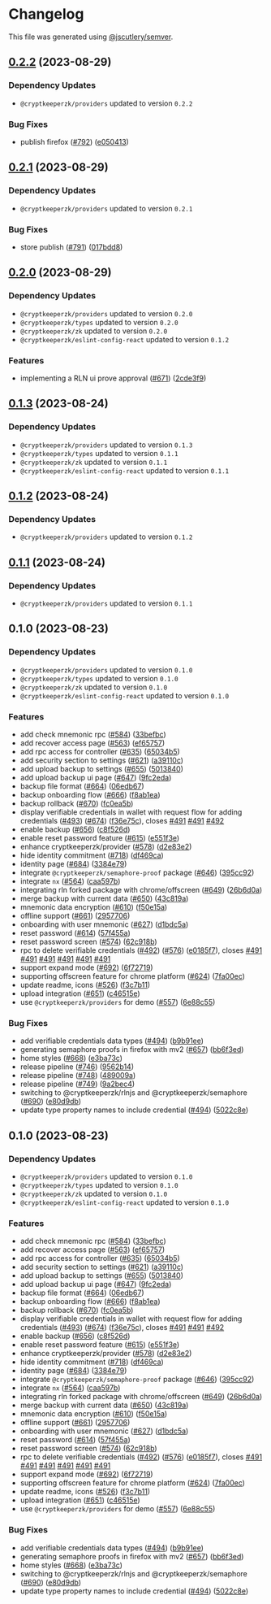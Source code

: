 # Changelog

This file was generated using [@jscutlery/semver](https://github.com/jscutlery/semver).

## [0.2.2](https://github.com/CryptKeeperZK/crypt-keeper-extension/compare/@cryptkeeperzk/app-0.2.1...@cryptkeeperzk/app-0.2.2) (2023-08-29)

### Dependency Updates

* `@cryptkeeperzk/providers` updated to version `0.2.2`

### Bug Fixes

* publish firefox ([#792](https://github.com/CryptKeeperZK/crypt-keeper-extension/issues/792)) ([e050413](https://github.com/CryptKeeperZK/crypt-keeper-extension/commit/e05041344600c5d18800dc6ad4cfffa6273cb9b6))

## [0.2.1](https://github.com/CryptKeeperZK/crypt-keeper-extension/compare/@cryptkeeperzk/app-0.2.0...@cryptkeeperzk/app-0.2.1) (2023-08-29)

### Dependency Updates

* `@cryptkeeperzk/providers` updated to version `0.2.1`

### Bug Fixes

* store publish ([#791](https://github.com/CryptKeeperZK/crypt-keeper-extension/issues/791)) ([017bdd8](https://github.com/CryptKeeperZK/crypt-keeper-extension/commit/017bdd8be97b90a81891f3b45e71ed89c1c51867))

## [0.2.0](https://github.com/CryptKeeperZK/crypt-keeper-extension/compare/@cryptkeeperzk/app-0.1.3...@cryptkeeperzk/app-0.2.0) (2023-08-29)

### Dependency Updates

* `@cryptkeeperzk/providers` updated to version `0.2.0`
* `@cryptkeeperzk/types` updated to version `0.2.0`
* `@cryptkeeperzk/zk` updated to version `0.2.0`
* `@cryptkeeperzk/eslint-config-react` updated to version `0.1.2`

### Features

* implementing a RLN ui prove approval ([#671](https://github.com/CryptKeeperZK/crypt-keeper-extension/issues/671)) ([2cde3f9](https://github.com/CryptKeeperZK/crypt-keeper-extension/commit/2cde3f92947db7734c5e756c164f452be09f786e))

## [0.1.3](https://github.com/CryptKeeperZK/crypt-keeper-extension/compare/@cryptkeeperzk/app-0.1.2...@cryptkeeperzk/app-0.1.3) (2023-08-24)

### Dependency Updates

* `@cryptkeeperzk/providers` updated to version `0.1.3`
* `@cryptkeeperzk/types` updated to version `0.1.1`
* `@cryptkeeperzk/zk` updated to version `0.1.1`
* `@cryptkeeperzk/eslint-config-react` updated to version `0.1.1`
## [0.1.2](https://github.com/CryptKeeperZK/crypt-keeper-extension/compare/@cryptkeeperzk/app-0.1.1...@cryptkeeperzk/app-0.1.2) (2023-08-24)

### Dependency Updates

* `@cryptkeeperzk/providers` updated to version `0.1.2`
## [0.1.1](https://github.com/CryptKeeperZK/crypt-keeper-extension/compare/@cryptkeeperzk/app-0.1.0...@cryptkeeperzk/app-0.1.1) (2023-08-24)

### Dependency Updates

* `@cryptkeeperzk/providers` updated to version `0.1.1`
## 0.1.0 (2023-08-23)

### Dependency Updates

* `@cryptkeeperzk/providers` updated to version `0.1.0`
* `@cryptkeeperzk/types` updated to version `0.1.0`
* `@cryptkeeperzk/zk` updated to version `0.1.0`
* `@cryptkeeperzk/eslint-config-react` updated to version `0.1.0`

### Features

* add check mnemonic rpc ([#584](https://github.com/CryptKeeperZK/crypt-keeper-extension/issues/584)) ([33befbc](https://github.com/CryptKeeperZK/crypt-keeper-extension/commit/33befbc83912ba7226fb074d28a7ccbebf91f663))
* add recover access page ([#563](https://github.com/CryptKeeperZK/crypt-keeper-extension/issues/563)) ([ef65757](https://github.com/CryptKeeperZK/crypt-keeper-extension/commit/ef657578e051bdf35e6e35c146f4d85808ebf3c5))
* add rpc access for controller ([#635](https://github.com/CryptKeeperZK/crypt-keeper-extension/issues/635)) ([65034b5](https://github.com/CryptKeeperZK/crypt-keeper-extension/commit/65034b537fcf9bed95efeb543892aa0e873c132e))
* add security section to settings ([#621](https://github.com/CryptKeeperZK/crypt-keeper-extension/issues/621)) ([a39110c](https://github.com/CryptKeeperZK/crypt-keeper-extension/commit/a39110cb7e994d2443894bac8dadb1b20c55137f))
* add upload backup to settings ([#655](https://github.com/CryptKeeperZK/crypt-keeper-extension/issues/655)) ([5013840](https://github.com/CryptKeeperZK/crypt-keeper-extension/commit/50138406a72d93a8c4b7190869151ce339287ebe))
* add upload backup ui page ([#647](https://github.com/CryptKeeperZK/crypt-keeper-extension/issues/647)) ([9fc2eda](https://github.com/CryptKeeperZK/crypt-keeper-extension/commit/9fc2edad53b53f323020cb03e6523c96dce41258))
* backup file format ([#664](https://github.com/CryptKeeperZK/crypt-keeper-extension/issues/664)) ([06edb67](https://github.com/CryptKeeperZK/crypt-keeper-extension/commit/06edb672e83e8402943330fb7ca1b433d48ba7dc))
* backup onboarding flow ([#666](https://github.com/CryptKeeperZK/crypt-keeper-extension/issues/666)) ([f8ab1ea](https://github.com/CryptKeeperZK/crypt-keeper-extension/commit/f8ab1ea4a41834b864c44b368fb5054a2df45bef))
* backup rollback ([#670](https://github.com/CryptKeeperZK/crypt-keeper-extension/issues/670)) ([fc0ea5b](https://github.com/CryptKeeperZK/crypt-keeper-extension/commit/fc0ea5b055eadc38dbb796221e8154cc334fd837))
* display verifiable credentials in wallet with request flow for adding credentials ([#493](https://github.com/CryptKeeperZK/crypt-keeper-extension/issues/493)) ([#674](https://github.com/CryptKeeperZK/crypt-keeper-extension/issues/674)) ([f36e75c](https://github.com/CryptKeeperZK/crypt-keeper-extension/commit/f36e75ced7364ced01794f48296eee6d6e7e91d7)), closes [#491](https://github.com/CryptKeeperZK/crypt-keeper-extension/issues/491) [#491](https://github.com/CryptKeeperZK/crypt-keeper-extension/issues/491) [#492](https://github.com/CryptKeeperZK/crypt-keeper-extension/issues/492)
* enable backup ([#656](https://github.com/CryptKeeperZK/crypt-keeper-extension/issues/656)) ([c8f526d](https://github.com/CryptKeeperZK/crypt-keeper-extension/commit/c8f526d9e0c08d53943d4f2b5e799ec2ac20f28e))
* enable reset password feature  ([#615](https://github.com/CryptKeeperZK/crypt-keeper-extension/issues/615)) ([e551f3e](https://github.com/CryptKeeperZK/crypt-keeper-extension/commit/e551f3e7061ffa75c86c04c1f78bb319d2e81bcc))
* enhance cryptkeeperzk/provider ([#578](https://github.com/CryptKeeperZK/crypt-keeper-extension/issues/578)) ([d2e83e2](https://github.com/CryptKeeperZK/crypt-keeper-extension/commit/d2e83e289368f1845fa587161b8db1579b29fa64))
* hide identity commitment ([#718](https://github.com/CryptKeeperZK/crypt-keeper-extension/issues/718)) ([df469ca](https://github.com/CryptKeeperZK/crypt-keeper-extension/commit/df469ca61d46d479c5056d45e7b87302ff78653a))
* identity page ([#684](https://github.com/CryptKeeperZK/crypt-keeper-extension/issues/684)) ([3384e79](https://github.com/CryptKeeperZK/crypt-keeper-extension/commit/3384e79006a4aef46c698e083c2b29ad5eee9782))
* integrate `@cryptkeeperzk/semaphore-proof` package ([#646](https://github.com/CryptKeeperZK/crypt-keeper-extension/issues/646)) ([395cc92](https://github.com/CryptKeeperZK/crypt-keeper-extension/commit/395cc92cc921365d691e373b28ae6cfb6c658e26))
* integrate `nx` ([#564](https://github.com/CryptKeeperZK/crypt-keeper-extension/issues/564)) ([caa597b](https://github.com/CryptKeeperZK/crypt-keeper-extension/commit/caa597b7ba3acabd98502f8e860b482702887263))
* integrating rln forked package with chrome/offscreen ([#649](https://github.com/CryptKeeperZK/crypt-keeper-extension/issues/649)) ([26b6d0a](https://github.com/CryptKeeperZK/crypt-keeper-extension/commit/26b6d0a2984dd5778eaa87435ce2c78793bb4031))
* merge backup with current data ([#650](https://github.com/CryptKeeperZK/crypt-keeper-extension/issues/650)) ([43c819a](https://github.com/CryptKeeperZK/crypt-keeper-extension/commit/43c819abf3a09cbe8b0e1374df38dd46dc0be32b))
* mnemonic data encryption ([#610](https://github.com/CryptKeeperZK/crypt-keeper-extension/issues/610)) ([f50e15a](https://github.com/CryptKeeperZK/crypt-keeper-extension/commit/f50e15a6bf662aac196577261e9fbfe0a3b90528))
* offline support ([#661](https://github.com/CryptKeeperZK/crypt-keeper-extension/issues/661)) ([2957706](https://github.com/CryptKeeperZK/crypt-keeper-extension/commit/2957706276d7f9b55ed8dcbd68d9bfbc5cba866e))
* onboarding with user mnemonic ([#627](https://github.com/CryptKeeperZK/crypt-keeper-extension/issues/627)) ([d1bdc5a](https://github.com/CryptKeeperZK/crypt-keeper-extension/commit/d1bdc5a536466d56886a062956ef32ae8d4c4487))
* reset password ([#614](https://github.com/CryptKeeperZK/crypt-keeper-extension/issues/614)) ([57f455a](https://github.com/CryptKeeperZK/crypt-keeper-extension/commit/57f455a2c9fc2bf7c6bcf4791c865f85885441cd))
* reset password screen ([#574](https://github.com/CryptKeeperZK/crypt-keeper-extension/issues/574)) ([62c918b](https://github.com/CryptKeeperZK/crypt-keeper-extension/commit/62c918b5eb2644c9e72dd7e754eca2881db8801d))
* rpc to delete verifiable credentials ([#492](https://github.com/CryptKeeperZK/crypt-keeper-extension/issues/492)) ([#576](https://github.com/CryptKeeperZK/crypt-keeper-extension/issues/576)) ([e0185f7](https://github.com/CryptKeeperZK/crypt-keeper-extension/commit/e0185f7cb9eae0ee4503981b98ba6519285c7d87)), closes [#491](https://github.com/CryptKeeperZK/crypt-keeper-extension/issues/491) [#491](https://github.com/CryptKeeperZK/crypt-keeper-extension/issues/491) [#491](https://github.com/CryptKeeperZK/crypt-keeper-extension/issues/491) [#491](https://github.com/CryptKeeperZK/crypt-keeper-extension/issues/491) [#491](https://github.com/CryptKeeperZK/crypt-keeper-extension/issues/491) [#491](https://github.com/CryptKeeperZK/crypt-keeper-extension/issues/491)
* support expand mode ([#692](https://github.com/CryptKeeperZK/crypt-keeper-extension/issues/692)) ([6f72719](https://github.com/CryptKeeperZK/crypt-keeper-extension/commit/6f72719f433762632022169a2c3c9095c06bdf6e))
* supporting offscreen feature for chrome platform ([#624](https://github.com/CryptKeeperZK/crypt-keeper-extension/issues/624)) ([7fa00ec](https://github.com/CryptKeeperZK/crypt-keeper-extension/commit/7fa00ecb53cb23ba85db5f7656a10692e8c0774d))
* update readme, icons ([#526](https://github.com/CryptKeeperZK/crypt-keeper-extension/issues/526)) ([f3c7b11](https://github.com/CryptKeeperZK/crypt-keeper-extension/commit/f3c7b110316d195e7b72a7c7b6edba3ece744b81))
* upload integration ([#651](https://github.com/CryptKeeperZK/crypt-keeper-extension/issues/651)) ([c46515e](https://github.com/CryptKeeperZK/crypt-keeper-extension/commit/c46515ef4001a0bbd4b8fa63a090a42d6e2a1a62))
* use `@cryptkeeperzk/providers` for demo ([#557](https://github.com/CryptKeeperZK/crypt-keeper-extension/issues/557)) ([6e88c55](https://github.com/CryptKeeperZK/crypt-keeper-extension/commit/6e88c5540a153b0f3fb66480f472fbdac6b8e74d))


### Bug Fixes

* add verifiable credentials data types ([#494](https://github.com/CryptKeeperZK/crypt-keeper-extension/issues/494)) ([b9b91ee](https://github.com/CryptKeeperZK/crypt-keeper-extension/commit/b9b91eedc2fa176cb693025f50a07684b72816ed))
* generating semaphore proofs in firefox with mv2 ([#657](https://github.com/CryptKeeperZK/crypt-keeper-extension/issues/657)) ([bb6f3ed](https://github.com/CryptKeeperZK/crypt-keeper-extension/commit/bb6f3ed01d45c00517bb5ab7c6e822519c19504c))
* home styles ([#668](https://github.com/CryptKeeperZK/crypt-keeper-extension/issues/668)) ([e3ba73c](https://github.com/CryptKeeperZK/crypt-keeper-extension/commit/e3ba73cd5ae2925091f547d56728cd552fdb18e5))
* release pipeline ([#746](https://github.com/CryptKeeperZK/crypt-keeper-extension/issues/746)) ([9562b14](https://github.com/CryptKeeperZK/crypt-keeper-extension/commit/9562b14ef47a15ddae8f88ce64d131ecefb8123d))
* release pipeline ([#748](https://github.com/CryptKeeperZK/crypt-keeper-extension/issues/748)) ([489009a](https://github.com/CryptKeeperZK/crypt-keeper-extension/commit/489009a7f8c7fd55478450d84b69ab0bd8101a91))
* release pipeline ([#749](https://github.com/CryptKeeperZK/crypt-keeper-extension/issues/749)) ([9a2bec4](https://github.com/CryptKeeperZK/crypt-keeper-extension/commit/9a2bec43eb8cfc9765eb7dd10bd06ac761de3c2a))
* switching to @cryptkeeperzk/rlnjs and @cryptkeeperzk/semaphore ([#690](https://github.com/CryptKeeperZK/crypt-keeper-extension/issues/690)) ([e80d9db](https://github.com/CryptKeeperZK/crypt-keeper-extension/commit/e80d9db21d8187ec88408a02f8c7785347b9f541))
* update type property names to include credential ([#494](https://github.com/CryptKeeperZK/crypt-keeper-extension/issues/494)) ([5022c8e](https://github.com/CryptKeeperZK/crypt-keeper-extension/commit/5022c8ee253941d34faecc3bc8ecb98b2d1c3d1b))

## 0.1.0 (2023-08-23)

### Dependency Updates

* `@cryptkeeperzk/providers` updated to version `0.1.0`
* `@cryptkeeperzk/types` updated to version `0.1.0`
* `@cryptkeeperzk/zk` updated to version `0.1.0`
* `@cryptkeeperzk/eslint-config-react` updated to version `0.1.0`

### Features

* add check mnemonic rpc ([#584](https://github.com/CryptKeeperZK/crypt-keeper-extension/issues/584)) ([33befbc](https://github.com/CryptKeeperZK/crypt-keeper-extension/commit/33befbc83912ba7226fb074d28a7ccbebf91f663))
* add recover access page ([#563](https://github.com/CryptKeeperZK/crypt-keeper-extension/issues/563)) ([ef65757](https://github.com/CryptKeeperZK/crypt-keeper-extension/commit/ef657578e051bdf35e6e35c146f4d85808ebf3c5))
* add rpc access for controller ([#635](https://github.com/CryptKeeperZK/crypt-keeper-extension/issues/635)) ([65034b5](https://github.com/CryptKeeperZK/crypt-keeper-extension/commit/65034b537fcf9bed95efeb543892aa0e873c132e))
* add security section to settings ([#621](https://github.com/CryptKeeperZK/crypt-keeper-extension/issues/621)) ([a39110c](https://github.com/CryptKeeperZK/crypt-keeper-extension/commit/a39110cb7e994d2443894bac8dadb1b20c55137f))
* add upload backup to settings ([#655](https://github.com/CryptKeeperZK/crypt-keeper-extension/issues/655)) ([5013840](https://github.com/CryptKeeperZK/crypt-keeper-extension/commit/50138406a72d93a8c4b7190869151ce339287ebe))
* add upload backup ui page ([#647](https://github.com/CryptKeeperZK/crypt-keeper-extension/issues/647)) ([9fc2eda](https://github.com/CryptKeeperZK/crypt-keeper-extension/commit/9fc2edad53b53f323020cb03e6523c96dce41258))
* backup file format ([#664](https://github.com/CryptKeeperZK/crypt-keeper-extension/issues/664)) ([06edb67](https://github.com/CryptKeeperZK/crypt-keeper-extension/commit/06edb672e83e8402943330fb7ca1b433d48ba7dc))
* backup onboarding flow ([#666](https://github.com/CryptKeeperZK/crypt-keeper-extension/issues/666)) ([f8ab1ea](https://github.com/CryptKeeperZK/crypt-keeper-extension/commit/f8ab1ea4a41834b864c44b368fb5054a2df45bef))
* backup rollback ([#670](https://github.com/CryptKeeperZK/crypt-keeper-extension/issues/670)) ([fc0ea5b](https://github.com/CryptKeeperZK/crypt-keeper-extension/commit/fc0ea5b055eadc38dbb796221e8154cc334fd837))
* display verifiable credentials in wallet with request flow for adding credentials ([#493](https://github.com/CryptKeeperZK/crypt-keeper-extension/issues/493)) ([#674](https://github.com/CryptKeeperZK/crypt-keeper-extension/issues/674)) ([f36e75c](https://github.com/CryptKeeperZK/crypt-keeper-extension/commit/f36e75ced7364ced01794f48296eee6d6e7e91d7)), closes [#491](https://github.com/CryptKeeperZK/crypt-keeper-extension/issues/491) [#491](https://github.com/CryptKeeperZK/crypt-keeper-extension/issues/491) [#492](https://github.com/CryptKeeperZK/crypt-keeper-extension/issues/492)
* enable backup ([#656](https://github.com/CryptKeeperZK/crypt-keeper-extension/issues/656)) ([c8f526d](https://github.com/CryptKeeperZK/crypt-keeper-extension/commit/c8f526d9e0c08d53943d4f2b5e799ec2ac20f28e))
* enable reset password feature  ([#615](https://github.com/CryptKeeperZK/crypt-keeper-extension/issues/615)) ([e551f3e](https://github.com/CryptKeeperZK/crypt-keeper-extension/commit/e551f3e7061ffa75c86c04c1f78bb319d2e81bcc))
* enhance cryptkeeperzk/provider ([#578](https://github.com/CryptKeeperZK/crypt-keeper-extension/issues/578)) ([d2e83e2](https://github.com/CryptKeeperZK/crypt-keeper-extension/commit/d2e83e289368f1845fa587161b8db1579b29fa64))
* hide identity commitment ([#718](https://github.com/CryptKeeperZK/crypt-keeper-extension/issues/718)) ([df469ca](https://github.com/CryptKeeperZK/crypt-keeper-extension/commit/df469ca61d46d479c5056d45e7b87302ff78653a))
* identity page ([#684](https://github.com/CryptKeeperZK/crypt-keeper-extension/issues/684)) ([3384e79](https://github.com/CryptKeeperZK/crypt-keeper-extension/commit/3384e79006a4aef46c698e083c2b29ad5eee9782))
* integrate `@cryptkeeperzk/semaphore-proof` package ([#646](https://github.com/CryptKeeperZK/crypt-keeper-extension/issues/646)) ([395cc92](https://github.com/CryptKeeperZK/crypt-keeper-extension/commit/395cc92cc921365d691e373b28ae6cfb6c658e26))
* integrate `nx` ([#564](https://github.com/CryptKeeperZK/crypt-keeper-extension/issues/564)) ([caa597b](https://github.com/CryptKeeperZK/crypt-keeper-extension/commit/caa597b7ba3acabd98502f8e860b482702887263))
* integrating rln forked package with chrome/offscreen ([#649](https://github.com/CryptKeeperZK/crypt-keeper-extension/issues/649)) ([26b6d0a](https://github.com/CryptKeeperZK/crypt-keeper-extension/commit/26b6d0a2984dd5778eaa87435ce2c78793bb4031))
* merge backup with current data ([#650](https://github.com/CryptKeeperZK/crypt-keeper-extension/issues/650)) ([43c819a](https://github.com/CryptKeeperZK/crypt-keeper-extension/commit/43c819abf3a09cbe8b0e1374df38dd46dc0be32b))
* mnemonic data encryption ([#610](https://github.com/CryptKeeperZK/crypt-keeper-extension/issues/610)) ([f50e15a](https://github.com/CryptKeeperZK/crypt-keeper-extension/commit/f50e15a6bf662aac196577261e9fbfe0a3b90528))
* offline support ([#661](https://github.com/CryptKeeperZK/crypt-keeper-extension/issues/661)) ([2957706](https://github.com/CryptKeeperZK/crypt-keeper-extension/commit/2957706276d7f9b55ed8dcbd68d9bfbc5cba866e))
* onboarding with user mnemonic ([#627](https://github.com/CryptKeeperZK/crypt-keeper-extension/issues/627)) ([d1bdc5a](https://github.com/CryptKeeperZK/crypt-keeper-extension/commit/d1bdc5a536466d56886a062956ef32ae8d4c4487))
* reset password ([#614](https://github.com/CryptKeeperZK/crypt-keeper-extension/issues/614)) ([57f455a](https://github.com/CryptKeeperZK/crypt-keeper-extension/commit/57f455a2c9fc2bf7c6bcf4791c865f85885441cd))
* reset password screen ([#574](https://github.com/CryptKeeperZK/crypt-keeper-extension/issues/574)) ([62c918b](https://github.com/CryptKeeperZK/crypt-keeper-extension/commit/62c918b5eb2644c9e72dd7e754eca2881db8801d))
* rpc to delete verifiable credentials ([#492](https://github.com/CryptKeeperZK/crypt-keeper-extension/issues/492)) ([#576](https://github.com/CryptKeeperZK/crypt-keeper-extension/issues/576)) ([e0185f7](https://github.com/CryptKeeperZK/crypt-keeper-extension/commit/e0185f7cb9eae0ee4503981b98ba6519285c7d87)), closes [#491](https://github.com/CryptKeeperZK/crypt-keeper-extension/issues/491) [#491](https://github.com/CryptKeeperZK/crypt-keeper-extension/issues/491) [#491](https://github.com/CryptKeeperZK/crypt-keeper-extension/issues/491) [#491](https://github.com/CryptKeeperZK/crypt-keeper-extension/issues/491) [#491](https://github.com/CryptKeeperZK/crypt-keeper-extension/issues/491) [#491](https://github.com/CryptKeeperZK/crypt-keeper-extension/issues/491)
* support expand mode ([#692](https://github.com/CryptKeeperZK/crypt-keeper-extension/issues/692)) ([6f72719](https://github.com/CryptKeeperZK/crypt-keeper-extension/commit/6f72719f433762632022169a2c3c9095c06bdf6e))
* supporting offscreen feature for chrome platform ([#624](https://github.com/CryptKeeperZK/crypt-keeper-extension/issues/624)) ([7fa00ec](https://github.com/CryptKeeperZK/crypt-keeper-extension/commit/7fa00ecb53cb23ba85db5f7656a10692e8c0774d))
* update readme, icons ([#526](https://github.com/CryptKeeperZK/crypt-keeper-extension/issues/526)) ([f3c7b11](https://github.com/CryptKeeperZK/crypt-keeper-extension/commit/f3c7b110316d195e7b72a7c7b6edba3ece744b81))
* upload integration ([#651](https://github.com/CryptKeeperZK/crypt-keeper-extension/issues/651)) ([c46515e](https://github.com/CryptKeeperZK/crypt-keeper-extension/commit/c46515ef4001a0bbd4b8fa63a090a42d6e2a1a62))
* use `@cryptkeeperzk/providers` for demo ([#557](https://github.com/CryptKeeperZK/crypt-keeper-extension/issues/557)) ([6e88c55](https://github.com/CryptKeeperZK/crypt-keeper-extension/commit/6e88c5540a153b0f3fb66480f472fbdac6b8e74d))


### Bug Fixes

* add verifiable credentials data types ([#494](https://github.com/CryptKeeperZK/crypt-keeper-extension/issues/494)) ([b9b91ee](https://github.com/CryptKeeperZK/crypt-keeper-extension/commit/b9b91eedc2fa176cb693025f50a07684b72816ed))
* generating semaphore proofs in firefox with mv2 ([#657](https://github.com/CryptKeeperZK/crypt-keeper-extension/issues/657)) ([bb6f3ed](https://github.com/CryptKeeperZK/crypt-keeper-extension/commit/bb6f3ed01d45c00517bb5ab7c6e822519c19504c))
* home styles ([#668](https://github.com/CryptKeeperZK/crypt-keeper-extension/issues/668)) ([e3ba73c](https://github.com/CryptKeeperZK/crypt-keeper-extension/commit/e3ba73cd5ae2925091f547d56728cd552fdb18e5))
* switching to @cryptkeeperzk/rlnjs and @cryptkeeperzk/semaphore ([#690](https://github.com/CryptKeeperZK/crypt-keeper-extension/issues/690)) ([e80d9db](https://github.com/CryptKeeperZK/crypt-keeper-extension/commit/e80d9db21d8187ec88408a02f8c7785347b9f541))
* update type property names to include credential ([#494](https://github.com/CryptKeeperZK/crypt-keeper-extension/issues/494)) ([5022c8e](https://github.com/CryptKeeperZK/crypt-keeper-extension/commit/5022c8ee253941d34faecc3bc8ecb98b2d1c3d1b))
